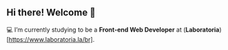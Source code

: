 ## Hi there! Welcome 💖

💻 I’m currently studying to be a **Front-end Web Developer** at (**Laboratoria**)[https://www.laboratoria.la/br].
